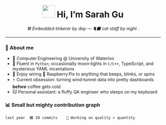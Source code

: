 <!-- README.md for JiayiGu233  |  last updated: 2025‑07‑⛅️ -->

<h1 align="center">
  <img src="https://media.giphy.com/media/JIX9t2j0ZTN9S/giphy.gif" width="40"/>  Hi, I’m Sarah Gu
</h1>

<p align="center">
  <em>🛠  Embedded tinkerer by day — 🐈‍⬛ cat staff by night .</em>
</p>

---

### 🐾 About me

- 🏫  Computer Engineering @ University of Waterloo  
- 🐍  Fluent in <code>Python</code>; occasionally moon‑lights in <code>C/C++</code>, TypeScript, and mysterious YAML incantations  
- 🧰  Enjoy wiring 🍓 Raspberry Pis to anything that beeps, blinks, or spins  
- ⚡  Current obsession: turning wind‑tunnel data into pretty dashboards **before** coffee gets cold  
- 🐱  Personal assistant: a fluffy QA engineer who sleeps on my keyboard


### 📊  Small but mighty contribution graph

```text
last year  🟩 20 commits    🍃 Working on quality > quantity
